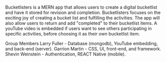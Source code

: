 Bucketlisters is a MERN app that allows users to create a digital bucketlist and have it stored for revision and completion. Bucketlisters focuses on the exciting joy of creating a bucket list and fulfilling the activities. The app will also allow users to return and add "completed" to their bucketlist items. A youTube video is embedded if users want to see others participating in specific activities, before choosing it as their own bucketlist item.

Group Members
Larry Fuller - Database (mongodb), YouTube embedding, and back-end (server). 
Garrion Martin - CSS, UI, front-end, and framework.
Shevin Weinstein - Authentication, REACT Native (mobile).
